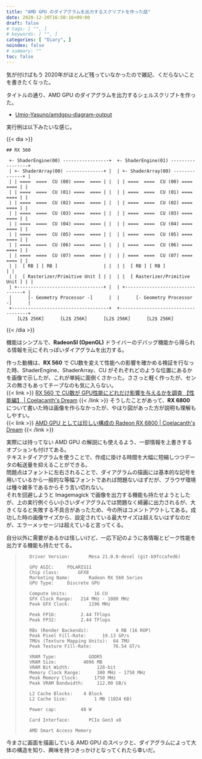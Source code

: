 ```yaml
---
title: "AMD GPU のダイアグラムを出力するスクリプトを作った話"
date: 2020-12-20T16:50:16+09:00
draft: false
# tags: [ "", ]
# keywords: [ "", ]
categories: [ "Diary", ]
noindex: false
# summary: ""
toc: false
---
```


気が付けばもう 2020年がほとんど残っていなかったので雑記、くだらないことを書きたくなった。  

タイトルの通り、AMD GPU のダイアグラムを出力するシェルスクリプトを作った。  

 * [Umio-Yasuno/amdgpu-diagram-output](https://github.com/Umio-Yasuno/amdgpu-diagram-output)

実行例は以下みたいな感じ。  

{{< dia >}}

```
## RX 560

 +- ShaderEngine(00) -----------------+  +- ShaderEngine(01) -----------------+ 
 | +- ShaderArray(00) --------------+ |  | +- ShaderArray(00) --------------+ | 
 | | ====  ====  CU (00) ====  ==== | |  | | ====  ====  CU (00) ====  ==== | | 
 | | ====  ====  CU (01) ====  ==== | |  | | ====  ====  CU (01) ====  ==== | | 
 | | ====  ====  CU (02) ====  ==== | |  | | ====  ====  CU (02) ====  ==== | | 
 | | ====  ====  CU (03) ====  ==== | |  | | ====  ====  CU (03) ====  ==== | | 
 | | ====  ====  CU (04) ====  ==== | |  | | ====  ====  CU (04) ====  ==== | | 
 | | ====  ====  CU (05) ====  ==== | |  | | ====  ====  CU (05) ====  ==== | | 
 | | ====  ====  CU (06) ====  ==== | |  | | ====  ====  CU (06) ====  ==== | | 
 | | ====  ====  CU (07) ====  ==== | |  | | ====  ====  CU (07) ====  ==== | | 
 | |  [ RB ] [ RB ]                 | |  | |  [ RB ] [ RB ]                 | | 
 | |  [ Rasterizer/Primitive Unit ] | |  | |  [ Rasterizer/Primitive Unit ] | | 
 | +--------------------------------+ |  | +--------------------------------+ | 
 |      [- Geometry Processor -]      |  |      [- Geometry Processor -]      | 
 +------------------------------------+  +------------------------------------+ 
    [L2$ 256K]      [L2$ 256K]      [L2$ 256K]      [L2$ 256K]      
```

{{< /dia >}}

機能はシンプルで、**RadeonSI (OpenGL)** ドライバーのデバッグ機能から得られる情報を元にそれっぽいダイアグラムを出力する。  

作った動機は、**RX 560** で CU数を変えて性能への影響を確かめる検証を行なった時、ShaderEngine、ShaderArray、CU がそれぞれどのような位置にあるかを画像で示したが、これが単純に面倒くさかった。ささっと軽く作ったが、センスの無さもあってチープなのも気に入らない。  
{{< link >}} [RX 560 で CU数が GPU性能にどれだけ影響を与えるかを調査 【性能編】 | Coelacanth's Dream](/posts/2020/08/06/polaris11-cu-scaling-test/#disable_cu) {{< /link >}}
そうしたことがあって、**RX 6800** について書いた時は画像を作らなかったが、やはり図があった方が説明も理解もしやすい。  
{{< link >}} [AMD GPU としては珍しい構成の Radeon RX 6800 | Coelacanth's Dream](/posts/2020/11/13/amd-rx-6800/) {{< /link >}}

実際には持ってない AMD GPU の解説にも使えるよう、一部情報を上書きするオプションも付けてある。  
テキストダイアグラムを使うことで、作成に掛ける時間を大幅に短縮しつつデータの転送量を抑えることができる。  
問題点はフォントに左右されることで、ダイアグラムの描画には基本的な記号を用いているから一般的な等幅フォントであれば問題ないはずだが、ブラウザ環境は種々雑多であるからそう言い切れない。  
それを回避しようと Imagemagick で画像を出力する機能も持たせようとしたが、上の実行例ぐらい小さいダイアグラムでは問題なく綺麗に出力されるが、大きくなると失敗する不具合があったため、今の所はコメントアウトしてある。成功した時の画像サイズから、設定されている最大サイズは超えないはずなのだが、エラーメッセージは超えていると言ってくる。  


自分以外に需要があるかは怪しいけど、一応下記のように各情報とピーク性能を出力する機能も持たせてる。  


 >        Driver Version:		Mesa 21.0.0-devel (git-b9fccafed6)
 >        
 >        GPU ASIC:		POLARIS11
 >        Chip class:		GFX8
 >        Marketing Name:		Radeon RX 560 Series
 >        GPU Type:		Discrete GPU
 >        
 >        Compute Units:		  16 CU
 >        GFX Clock Range:	 214 MHz - 1080 MHz
 >        Peak GFX Clock:		1196 MHz
 >        
 >        Peak FP16:		 2.44 TFlops
 >        Peak FP32:		 2.44 TFlops
 >        
 >        RBs (Render Backends):		  4 RB (16 ROP)
 >        Peak Pixel Fill-Rate:		 19.13 GP/s
 >        TMUs (Texture Mapping Units):	 64 TMU
 >        Peak Texture Fill-Rate:		 76.54 GT/s
 >        
 >        VRAM Type:		    GDDR5
 >        VRAM Size:		  4096 MB
 >        VRAM Bit Width:		   128-bit
 >        Memory Clock Range:	   300 MHz - 1750 MHz
 >        Peak Memory Clock:	  1750 MHz
 >        Peak VRAM Bandwidth:	   112.00 GB/s
 >        
 >        L2 Cache Blocks:	  4 Block
 >        L2 Cache Size:		  1 MB (1024 KB)
 >        
 >        Power cap:		 48 W
 >        
 >        Card Interface:		PCIe Gen3 x8 
 >        
 >        AMD Smart Access Memory

今まさに画面を描画している AMD GPU のスペックと、ダイアグラムによって大体の構造を知り、興味を持つきっかけとなってくれたら幸いだ。  

